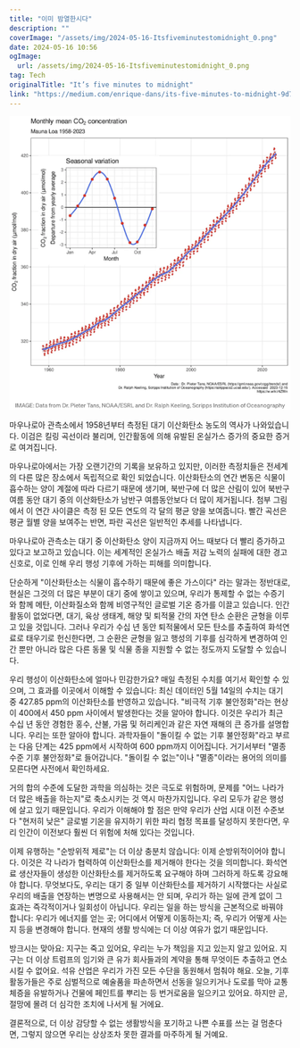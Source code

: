 ```yaml
---
title: "이미 밤열한시다"
description: ""
coverImage: "/assets/img/2024-05-16-Itsfiveminutestomidnight_0.png"
date: 2024-05-16 10:56
ogImage: 
  url: /assets/img/2024-05-16-Itsfiveminutestomidnight_0.png
tag: Tech
originalTitle: "It’s five minutes to midnight"
link: "https://medium.com/enrique-dans/its-five-minutes-to-midnight-9d7b1cc851e8"
---
```



![이미지](/assets/img/2024-05-16-Itsfiveminutestomidnight_0.png)

마우나로아 관측소에서 1958년부터 측정된 대기 이산화탄소 농도의 역사가 나와있습니다. 이검은 킬링 곡선이라 불리며, 인간활동에 의해 유발된 온실가스 증가의 중요한 증거로 여겨집니다. 

마우나로아에서는 가장 오랜기간의 기록을 보유하고 있지만, 이러한 측정치들은 전세계의 다른 많은 장소에서 독립적으로 확인 되었습니다. 이산화탄소의 연간 변동은 식물이 흡수하는 양이 계절에 따라 다르기 때문에 생기며, 북반구에 더 많은 산림이 있어 북반구 여름 동안 대기 중의 이산화탄소가 남반구 여름동안보다 더 많이 제거됩니다. 첨부 그림에서 이 연간 사이클은 측정 된 모든 연도의 각 달의 평균 양을 보여줍니다. 빨간 곡선은 평균 월별 양을 보여주는 반면, 파란 곡선은 일반적인 추세를 나타냅니다.

마우나로아 관측소는 대기 중 이산화탄소 양이 지금까지 어느 때보다 더 빨리 증가하고 있다고 보고하고 있습니다. 이는 세계적인 온실가스 배출 저감 노력의 실패에 대한 경고 신호로, 이로 인해 우리 행성 기후에 가하는 피해를 의미합니다.



단순하게 "이산화탄소는 식물이 흡수하기 때문에 좋은 가스이다" 라는 말과는 정반대로, 현실은 그것의 더 많은 부분이 대기 중에 쌓이고 있으며, 우리가 통제할 수 없는 수증기와 함께 메탄, 이산화질소와 함께 비영구적인 글로벌 기온 증가를 이끌고 있습니다. 인간 활동이 없었다면, 대기, 육상 생태계, 해양 및 퇴적물 간의 자연 탄소 순환은 균형을 이루고 있을 것입니다. 그러나 우리가 수십 년 동안 퇴적물에서 모든 탄소를 추출하여 화석연료로 태우기로 헌신한다면, 그 순환은 균형을 잃고 행성의 기후를 심각하게 변경하여 인간 뿐만 아니라 많은 다른 동물 및 식물 종을 지원할 수 없는 정도까지 도달할 수 있습니다.

우리 행성이 이산화탄소에 얼마나 민감한가요? 매일 측정된 수치를 여기서 확인할 수 있으며, 그 효과를 이곳에서 이해할 수 있습니다: 최신 데이터인 5월 14일의 수치는 대기 중 427.85 ppm의 이산화탄소를 반영하고 있습니다. "비극적 기후 불안정화"라는 현상이 400에서 450 ppm 사이에서 발생한다는 것을 알아야 합니다. 이것은 우리가 최근 수십 년 동안 경험한 홍수, 산불, 가뭄 및 허리케인과 같은 자연 재해의 큰 증가를 설명합니다. 우리는 또한 알아야 합니다. 과학자들이 "돌이킬 수 없는 기후 불안정화"라고 부르는 다음 단계는 425 ppm에서 시작하여 600 ppm까지 이어집니다. 거기서부터 "멸종 수준 기후 불안정화"로 들어갑니다. "돌이킬 수 없는"이나 "멸종"이라는 용어의 의미를 모른다면 사전에서 확인하세요.

거의 합의 수준에 도달한 과학을 의심하는 것은 극도로 위험하며, 문제를 "어느 나라가 더 많은 배출을 하는지"로 축소시키는 것 역시 마찬가지입니다. 우리 모두가 같은 행성에 살고 있기 때문입니다. 우리가 이해해야 할 점은 만약 우리가 산업 시대 이전 수준보다 "현저히 낮은" 글로벌 기온을 유지하기 위한 파리 협정 목표를 달성하지 못한다면, 우리 인간이 이전보다 훨씬 더 위험에 처해 있다는 것입니다.

이제 유행하는 "순방위적 제로"는 더 이상 충분치 않습니다: 이제 순방위적이어야 합니다. 이것은 각 나라가 협력하여 이산화탄소를 제거해야 한다는 것을 의미합니다. 화석연료 생산자들이 생성한 이산화탄소를 제거하도록 요구해야 하며 그러하게 하도록 강요해야 합니다. 무엇보다도, 우리는 대기 중 일부 이산화탄소를 제거하기 시작했다는 사실로 우리의 배출을 연장하는 변명으로 사용해서는 안 되며, 우리가 하는 일에 관계 없이 그 효과는 즉각적이거나 일회성이 아닙니다. 우리는 일을 하는 방식을 근본적으로 바꿔야 합니다: 우리가 에너지를 얻는 곳; 어디에서 어떻게 이동하는지; 즉, 우리가 어떻게 사는지 등을 변경해야 합니다. 현재의 생활 방식에는 더 이상 여유가 없기 때문입니다.



방크시는 맞아요: 지구는 죽고 있어요, 우리는 누가 책임을 지고 있는지 알고 있어요. 지구는 더 이상 트럼프의 임기와 큰 유가 회사들과의 계약을 통해 무엇이든 추출하고 연소시킬 수 없어요. 석유 산업은 우리가 가진 모든 수단을 동원해서 멈춰야 해요. 오늘, 기후 활동가들은 주로 심벌적으로 예술품을 파손하면서 선동을 일으키거나 도로를 막아 교통 체증을 유발하거나 건물에 페인트를 뿌리는 등 번거로움을 일으키고 있어요. 하지만 곧, 절망에 몰려 더 심각한 조치에 나서게 될 거에요.

결론적으로, 더 이상 감당할 수 없는 생활방식을 포기하고 나쁜 수표를 쓰는 걸 멈춘다면, 그렇지 않으면 우리는 상상조차 못한 결과를 마주하게 될 거예요.